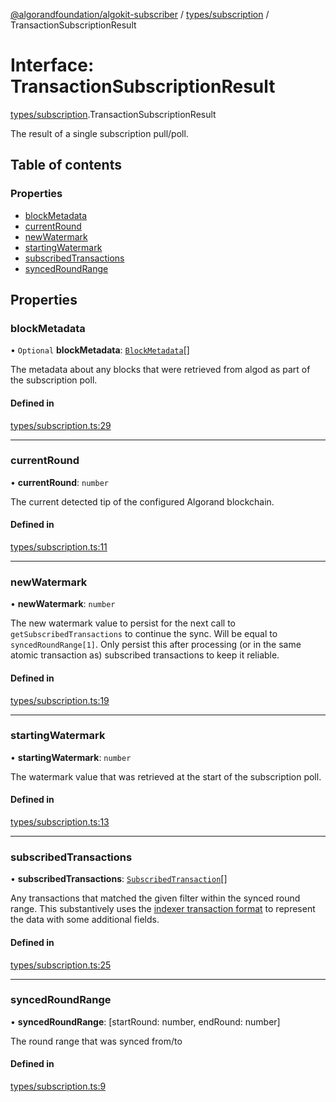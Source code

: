 [@algorandfoundation/algokit-subscriber](../README.md) / [types/subscription](../modules/types_subscription.md) / TransactionSubscriptionResult

# Interface: TransactionSubscriptionResult

[types/subscription](../modules/types_subscription.md).TransactionSubscriptionResult

The result of a single subscription pull/poll.

## Table of contents

### Properties

- [blockMetadata](types_subscription.TransactionSubscriptionResult.md#blockmetadata)
- [currentRound](types_subscription.TransactionSubscriptionResult.md#currentround)
- [newWatermark](types_subscription.TransactionSubscriptionResult.md#newwatermark)
- [startingWatermark](types_subscription.TransactionSubscriptionResult.md#startingwatermark)
- [subscribedTransactions](types_subscription.TransactionSubscriptionResult.md#subscribedtransactions)
- [syncedRoundRange](types_subscription.TransactionSubscriptionResult.md#syncedroundrange)

## Properties

### blockMetadata

• `Optional` **blockMetadata**: [`BlockMetadata`](types_subscription.BlockMetadata.md)[]

The metadata about any blocks that were retrieved from algod as part
of the subscription poll.

#### Defined in

[types/subscription.ts:29](https://github.com/negar-abbasi/algokit-subscriber-ts/blob/main/src/types/subscription.ts#L29)

___

### currentRound

• **currentRound**: `number`

The current detected tip of the configured Algorand blockchain.

#### Defined in

[types/subscription.ts:11](https://github.com/negar-abbasi/algokit-subscriber-ts/blob/main/src/types/subscription.ts#L11)

___

### newWatermark

• **newWatermark**: `number`

The new watermark value to persist for the next call to
`getSubscribedTransactions` to continue the sync.
Will be equal to `syncedRoundRange[1]`. Only persist this
after processing (or in the same atomic transaction as)
subscribed transactions to keep it reliable.

#### Defined in

[types/subscription.ts:19](https://github.com/negar-abbasi/algokit-subscriber-ts/blob/main/src/types/subscription.ts#L19)

___

### startingWatermark

• **startingWatermark**: `number`

The watermark value that was retrieved at the start of the subscription poll.

#### Defined in

[types/subscription.ts:13](https://github.com/negar-abbasi/algokit-subscriber-ts/blob/main/src/types/subscription.ts#L13)

___

### subscribedTransactions

• **subscribedTransactions**: [`SubscribedTransaction`](../modules/types_subscription.md#subscribedtransaction)[]

Any transactions that matched the given filter within
the synced round range. This substantively uses the [indexer transaction
format](https://developer.algorand.org/docs/rest-apis/indexer/#transaction)
to represent the data with some additional fields.

#### Defined in

[types/subscription.ts:25](https://github.com/negar-abbasi/algokit-subscriber-ts/blob/main/src/types/subscription.ts#L25)

___

### syncedRoundRange

• **syncedRoundRange**: [startRound: number, endRound: number]

The round range that was synced from/to

#### Defined in

[types/subscription.ts:9](https://github.com/negar-abbasi/algokit-subscriber-ts/blob/main/src/types/subscription.ts#L9)

